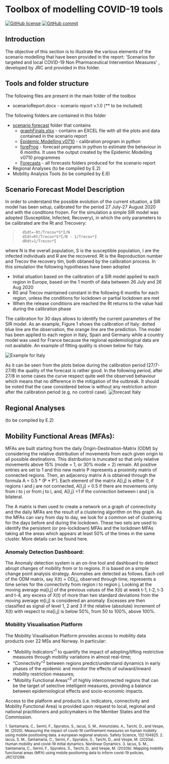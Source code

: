 
# Toolbox of modelling COVID-19 tools 


[![GitHub license](https://img.shields.io/badge/License-Creative%20Commons%20Attribution%204.0%20International-blue)](https://github.com/ec-jrc/COVID-19/blob/master/LICENSE)
[![GitHub commit](https://img.shields.io/github/last-commit/ec-jrc/COVID-19)](https://github.com/ec-jrc/COVID-19/commits/master)

## Introduction
The objective of this section is to illustrate the various elements of the scenario modelling that have been provided in the report:  'Scenarios for targeted and local COVID-19 Non Pharmaceutical Intervention Measures' , developed by JRC and provided in this folder. 

## Tools and folder structure
The following files are present in the main folder of the toolbox
* scenarioReport.docx - scenario report v.1.0  (** to be included)


The following folders are contained in this folder

- [scenario forecast](https://github.com/ec-jrc/COVID-19/tree/master/Modelling%20Scenarios/scenario%20forecast%20folders) folder that contains
  - [graphFinals.xlsx](https://github.com/ec-jrc/COVID-19/tree/master/Modelling%20Scenarios/graphFinal.xlsx) -  contains an EXCEL file with all the plots and data contained in the scenario report
  - [Epidemic Modelling v0710](https://github.com/ec-jrc/COVID-19/tree/master/Modelling%20Scenarios/scenario%20forecast%20folders/forecasts)  - calibration program in python
  - [foreProg](https://github.com/ec-jrc/COVID-19/tree/master/Modelling%20Scenarios/scenario%20forecast%20folders/foreProg)  - forecast programs in python to estimate the behaviour in 6 months. It uses the output created by the Epidemic Modelling v0710 programmes
  - [Forecasts](https://github.com/ec-jrc/COVID-19/tree/master/Modelling%20Scenarios/scenario%20forecast%20folders/forecasts) - all forecasts folders produced for the scenario report
- Regional Analyses (to be compiled by E.2)
- Mobility Analysis Tools  (to be compiled by E.6)

## Scenario Forecast Model Description
In order to understand the possible evolution of the current situation, a SIR model has been setup, calibrated for the period 27 July-27 August 2020 and with the conditions frozen.
For the simulation a simple SIR model was adopted (Susceptible, Infected, Recovery), in which the only parameters to be calibrated are the Rt and Trecovery:
>       dSdt=-Rt/Trecov*S*I/N
>       dIdt=Rt/Trecov*S*I/N - 1/Trecov*I
>       dRdt=1/Trecov*I
where N is the overall population, S is the susceptible population, I are the infected individuals and R are the recovered. Rt is the Reproduction number and Trecov the recovery tim, both obtaned by the calibration process.
In this simulation the following hypotheses have been adopted
-	Initial situation based on the calibration of a SIR model applied to each region in Europe, based on the 1 month of data between 26 July and 26 Aug 2020
-	R0 and Trecov maintained constant in the following 6 months for each region, unless the conditions for lockdown or partial lockdown are met
-	When the release conditions are reached the Rt returns to the value had during the calibration phase

The calibration for 30 days allows to identify the current parameters of the SIR model. As an example, Figure 1 shows the calibration of Italy: dotted blue line are the observation, the orange line are the prediction. The model has been applied to each region in Italy, Spain and Germany while a country model was used for France because the regional epidemiological data are not available. An example of fitting quality is shown below for Italy.

![Example for Italy](https://github.com/ec-jrc/COVID-19/blob/master/Modelling%20Scenarios/scenario%20forecast%20folders/exampleCalibration.png?raw=true)

As it can be seen from the plots below during the calibration period (27/7-27/8) the quality of the forecast is rather good.  In the following period, after 27/8 in some cases the curve respect quite well the observed behaviour which means that no difference in the mitigation of the outbreak.  It should be noted that the case considered below is without any restriction action after the calibration period (e.g. no control case).
![forecast Italy](https://github.com/ec-jrc/COVID-19/blob/master/Modelling%20Scenarios/scenario%20forecast%20folders/forecasts/1000000_1000000_control_at_0_0.95_BYREGION/000/Italy_newInfe.jpg?raw=true)

## Regional Analyses 
(to be compiled by E.2)

## Mobility Functional Areas (MFAs):
MFAs are built starting from the daily Origin-Destination-Matrix (ODM) by considering the relative distribution of movements from each given origin to all possible destinations. This distribution is truncated so that only relative movements above 15% (mode = 1, or 30% mode = 2) remain. All positive entries are set to 1 and this new matrix P represents a proximity matrix of connected regions. Then, an adjacency matrix A is obtained through the formula A = 0.5 * (P * P’). Each element of the matrix A[i,j] is either 0, if regions i and j are not connected, A[I,j] = 0.5 if there are movements only from i to j or from j to i, and, A[I,j] =1 if the connection between i and j is bilateral. 

The A matrix is then used to create a network on a graph of connectivity and the daily MFAs are the result of a clustering algorithm on this graph. As the MFAs can vary from day to day, we look for a common set of clustering for the days before and during the lockdown. These two sets are used to identify the persistent (or pre-lockdown) MFAs and the lockdown MFAs taking all the areas which appears at least 50% of the times in the same cluster. More details can be found here.

### Anomaly Detection Dashboard:
The Anomaly detection system is an on-line tool and dashboard to detect abrupt changes of mobility from or to regions. It is based on a simple change point analysis strategy. Anomalies are detected as follows. Each cell of the ODM matrix, say X(t) = OD[i,j](t), observed through time, represents a time series for the connectivity from region i to region j. Looking at the moving average ma[i,j] of the previous values of the X(t) at week t-1, t-2, t-3 and t-4, any excess of X(t) of more than two standard deviations from the moving average m[i,j] is considered an anomaly. Excesses are then classified as signal of level 1, 2 and 3 if the relative (absolute) increment of X(t) with respect to ma[i,j] is below 50%, from 50 to 100%, above 100%.

### Mobility Visualisation Platform
The Mobility Visualisation Platform provides access to mobility data products over 22 MSs and Norway. In particular:
-	“Mobility Indicators”<sup>1</sup>  to quantify the impact of adopting/lifting restrictive measures through mobility variations in almost real-time;
-	“Connectivity”<sup>2</sup>  between regions predict/understand dynamics in early phases of the epidemic and monitor the effects of outward/inward mobility restriction measures;
-	“Mobility Functional Areas”<sup>3</sup>  of highly interconnected regions that can be the target of selective intelligent measures, providing a balance between epidemiological effects and socio-economic impacts.

Access to the platform and products (i.e. indicators, connectivity and Mobility Functional Area) is provided upon request to local, regional and national practitioners and policymakers in the Member States and the Commission. 

<sub>
1. Santamaria, C., Sermi, F., Spyratos, S., Iacus, S. M., Annunziato, A., Tarchi, D., and Vespe, M. (2020). Measuring the impact of covid-19 confinement measures on human mobility using mobile positioning data. a european regional analysis. Safety Science, 132:104925.
2. Iacus, S. M., Santamaria, C., Sermi, F., Spyratos, S., Tarchi, D., and Vespe, M. (2020a). Human mobility and covid-19 initial dynamics. Nonlinear Dynamics.
3. Iacus, S. M., Santamaria, C., Sermi, F., Spyratos, S., Tarchi, D., and Vespe, M. (2020b). Mapping mobility functional areas (MFA) using mobile positioning data to inform covid-19 policies, JRC121299.
</sub>
